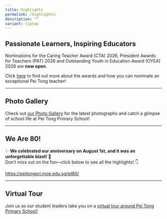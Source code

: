 ```yaml
---
title: Highlights
permalink: /highlights/
description: ""
variant: tiptap
---
```

<h2>Passionate Learners, Inspiring Educators</h2>
<p>Nominations for the Caring Teacher Award (CTA) 2026, President Awards
for Teachers (PAT) 2026 and Outstanding Youth in Education Award (OYEA)
2026 are&nbsp;<strong>now open</strong>.</p>
<p>Click&nbsp;<a href="/our-people/nominate/" rel="noopener noreferrer nofollow" target="_blank">here</a> to
find out more about the awards and how you can nominate an exceptional
Pei Tong teacher!</p>
<hr>
<h2>Photo Gallery</h2>
<p>Check out&nbsp;<a href="https://www.peitongpri.moe.edu.sg/photos/" rel="noopener noreferrer nofollow" target="_blank">our Photo Gallery</a> for
the latest photographs and catch a glimpse of school life at Pei Tong Primary
School!</p>
<hr>
<h2>We Are 80!</h2>
<p>✨ <strong>We celebrated our anniversary on August 1st, and it was an unforgettable blast!</strong> 🎉
<br>Don’t miss out on the fun—click below to see all the highlights! 👇</p>
<p><a href="https://peitongpri.moe.edu.sg/pt80/" rel="noopener noreferrer nofollow" target="_blank">https://peitongpri.moe.edu.sg/pt80/</a>
</p>
<hr>
<h2>Virtual Tour</h2>
<p>Join us as our student leaders take you on a <a href="https://www.peitongpri.moe.edu.sg/welcome-to-pei-tong/tour/" rel="noopener noreferrer nofollow" target="_blank">virtual tour around Pei Tong Primary School!</a>
</p>